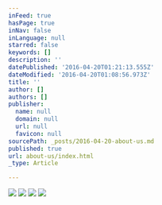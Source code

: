 ```yaml
---
inFeed: true
hasPage: true
inNav: false
inLanguage: null
starred: false
keywords: []
description: ''
datePublished: '2016-04-20T01:21:13.555Z'
dateModified: '2016-04-20T01:08:56.973Z'
title: ''
author: []
authors: []
publisher:
  name: null
  domain: null
  url: null
  favicon: null
sourcePath: _posts/2016-04-20-about-us.md
published: true
url: about-us/index.html
_type: Article

---
```

![](https://the-grid-user-content.s3-us-west-2.amazonaws.com/3a196c6c-cde4-4e9e-9481-4a6de197011a.jpg)
![](https://the-grid-user-content.s3-us-west-2.amazonaws.com/b5a8bb34-e74e-4cfd-bee4-a3820c2073f0.jpg)
![](https://the-grid-user-content.s3-us-west-2.amazonaws.com/ddd32625-dfe3-4ee8-855c-e081fdb76c0a.jpg)
![](https://the-grid-user-content.s3-us-west-2.amazonaws.com/d7cc0638-a36f-4254-b23c-800f41184c44.jpg)
